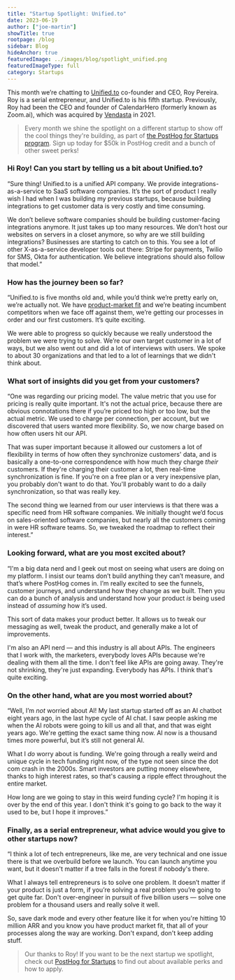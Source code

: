 ```yaml
---
title: "Startup Spotlight: Unified.to"
date: 2023-06-19
author: ["joe-martin"]
showTitle: true
rootpage: /blog
sidebar: Blog
hideAnchor: true
featuredImage: ../images/blog/spotlight_unified.png
featuredImageType: full
category: Startups
---
```

This month we’re chatting to [Unified.to](https://unified.to/) co-founder and CEO, Roy Pereira. Roy is a serial entrepreneur, and Unified.to is his fifth startup. Previously, Roy had been the CEO and founder of CalendarHero (formerly known as Zoom.ai), which was acquired by [Vendasta](/customers/vendasta) in 2021.

> Every month we shine the spotlight on a different startup to show off the cool things they're building, as part of [the PostHog for Startups program](/startups). Sign up today for $50k in PostHog credit and a bunch of other sweet perks!

### Hi Roy! Can you start by telling us a bit about Unified.to?
“Sure thing! Unified.to is a unified API company. We provide integrations-as-a-service to SaaS software companies. It’s the sort of product I really wish I had when I was building my previous startups, because building integrations to get customer data is very costly and time consuming.

We don’t believe software companies should be building customer-facing integrations anymore. It just takes up too many resources. We don’t host our websites on servers in a closet anymore, so why are we still building integrations? Businesses are starting to catch on to this. You see a lot of other X-as-a-service developer tools out there: Stripe for payments, Twilio for SMS, Okta for authentication. We believe integrations should also follow that model.”

### How has the journey been so far?
“Unified.to is five months old and, while you’d think we’re pretty early on, we’re actually not. We have [product-market fit](/blog/product-market-fit-game) and we’re beating incumbent competitors when we face off against them, we’re getting our processes in order and our first customers. It’s quite exciting.

We were able to progress so quickly because we really understood the problem we were trying to solve. We’re our own target customer in a lot of ways, but we also went out and did a lot of interviews with users. We spoke to about 30 organizations and that led to a lot of learnings that we didn't think about. 

### What sort of insights did you get from your customers?
“One was regarding our pricing model. The value metric that you use for pricing is really quite important. It's not the actual price, because there are obvious connotations there if you’re priced too high or too low, but the actual metric. We used to charge per connection, per account, but we discovered that users wanted more flexibility. So, we now charge based on how often users hit our API. 

That was super important because it allowed our customers a lot of flexibility in terms of how often they synchronize customers' data, and is basically a one-to-one correspondence with how much they charge _their_ customers. If they're charging their customer a lot, then real-time synchronization is fine. If you're on a free plan or a very inexpensive plan, you probably don't want to do that. You'll probably want to do a daily synchronization, so that was really key.

The second thing we learned from our user interviews is that there was a specific need from HR software companies. We initially thought we’d focus on sales-oriented software companies, but nearly all the customers coming in were HR software teams. So, we tweaked the roadmap to reflect their interest.”

### Looking forward, what are you most excited about?
“I'm a big data nerd and I geek out most on seeing what users are doing on my platform. I insist our teams don’t build anything they can’t measure, and that’s where PostHog comes in. I’m really excited to see the funnels, customer journeys, and understand how they change as we built. Then you can do a bunch of analysis and understand how your product _is_ being used instead of _assuming_ how it’s used.

This sort of data makes your product better. It allows us to tweak our messaging as well, tweak the product, and generally make a lot of improvements. 

I'm also an API nerd — and this industry is all about APIs. The engineers that I work with, the marketers, everybody loves APIs because we're dealing with them all the time. I don't feel like APIs are going away. They're not shrinking, they're just expanding. Everybody has APIs. I think that's quite exciting.

### On the other hand, what are you most worried about?
“Well, I’m _not_ worried about AI! My last startup started off as an AI chatbot eight years ago, in the last hype cycle of AI chat. I saw people asking me when the AI robots were going to kill us and all that, and that was eight years ago. We're getting the exact same thing now. AI now is a thousand times more powerful, but it’s still not general AI.

What I _do_ worry about is funding. We're going through a really weird and unique cycle in tech funding right now, of the type not seen since the dot com crash in the 2000s. Smart investors are putting money elsewhere, thanks to high interest rates, so that's causing a ripple effect throughout the entire market.

How long are we going to stay in this weird funding cycle? I'm hoping it is over by the end of this year. I don't think it's going to go back to the way it used to be, but I hope it improves.”

### Finally, as a serial entrepreneur, what advice would you give to other startups now?
“I think a lot of tech entrepreneurs, like me, are very technical and one issue there is that we overbuild before we launch. You can launch anytime you want, but it doesn't matter if a tree falls in the forest if nobody's there. 

What I always tell entrepreneurs is to solve one problem. It doesn’t matter if your product is just a form, if you’re solving a real problem you’re going to get quite far. Don't over-engineer in pursuit of five billion users — solve one problem for a thousand users and really solve it well. 

So, save dark mode and every other feature like it for when you're hitting 10 million ARR and you know you have product market fit, that all of your processes along the way are working. Don't expand, don't keep adding stuff.

> Our thanks to Roy! If you want to be the next startup we spotlight, check out [PostHog for Startups](/startups) to find out about available perks and how to apply.
